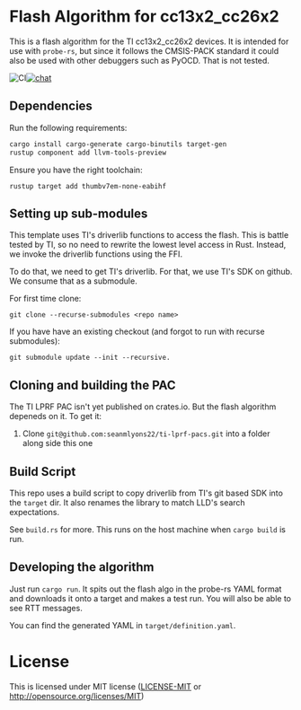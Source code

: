 # Flash Algorithm for cc13x2_cc26x2

This is a flash algorithm for the TI cc13x2_cc26x2 devices. It is intended
for use with `probe-rs`, but since it follows the CMSIS-PACK standard it could
also be used with other debuggers such as PyOCD. That is not tested.

![CI](https://github.com/seanmlyons22/cc13x2-cc26x2-flash/actions/workflows/ci.yml/badge.svg)[![chat](https://img.shields.io/badge/chat-probe--rs%3Amatrix.org-brightgreen)](https://matrix.to/#/#probe-rs:matrix.org)

## Dependencies

Run the following requirements:

```bash
cargo install cargo-generate cargo-binutils target-gen
rustup component add llvm-tools-preview
```

Ensure you have the right toolchain:

```
rustup target add thumbv7em-none-eabihf
```

## Setting up sub-modules

This template uses TI's driverlib functions to access the flash.
This is battle tested by TI, so no need to rewrite the lowest level access in
Rust. Instead, we invoke the driverlib functions using the FFI.

To do that, we need to get TI's driverlib. For that, we use TI's SDK
on github. We consume that as a submodule.

For first time clone:

```
git clone --recurse-submodules <repo name>
```

If you have have an existing checkout (and forgot to run with recurse submodules):

```
git submodule update --init --recursive.
```

## Cloning and building the PAC

The TI LPRF PAC isn't yet published on crates.io. But the flash algorithm
depeneds on it. To get it:

1. Clone `git@github.com:seanmlyons22/ti-lprf-pacs.git` into a folder along side this one

## Build Script

This repo uses a build script to copy driverlib from TI's git based SDK into
the `target` dir. It also renames the library to match LLD's search expectations.

See `build.rs` for more. This runs on the host machine when `cargo build` is run.

## Developing the algorithm

Just run `cargo run`. It spits out the flash algo in the probe-rs YAML format and downloads it onto a target and makes a test run.
You will also be able to see RTT messages.

You can find the generated YAML in `target/definition.yaml`.

# License

This is licensed under MIT license ([LICENSE-MIT](LICENSE-MIT) or http://opensource.org/licenses/MIT)

